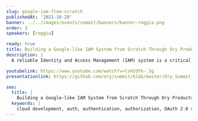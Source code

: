 ```yaml
---
slug: google-iam-from-scratch
publishedAt: '2021-10-28'
banner: ../../images/events/summit/banners/banner-roggia.png
order: 3
speakers: [roggia]

ready: true
title: Building a Google-like IAM System from Scratch Through Ory Products
description: |
  A reliable Identity and Access Management (IAM) system is a critical component within technological enterprises that implement microservice architectures. But being able to scale to dozens or hundreds of APIs is a hard requirement to meet when performance and security are a major concern. In this talk, attendees will explore how Animeshon implemented Google-like IAM policies through Ory Hydra and Ory Kratos along with their open-source Graph Role-Based Access Control (gRBAC) and a custom Identity-Aware Proxy inspired by the Google Cloud IAP.

youtubelink: https://www.youtube.com/watch?v=lsH2dYh-_3g
presentationlink: https://github.com/ory/summit/blob/master/Ory_Summit_21_Day_1_-_Christian_Roggia_-_Building_a_Google-like_IAM_system_from_scratch_through_Ory_products.pdf

seo:
  title: |
    Building a Google-like IAM System from Scratch Through Ory Products
  keywords: |
    cloud development, auth, authentication, authorization, OAuth 2.0 server, google iam, open source, developer conference, software architecture, enterprise, access control graph, RBAC, IAP
---
```

